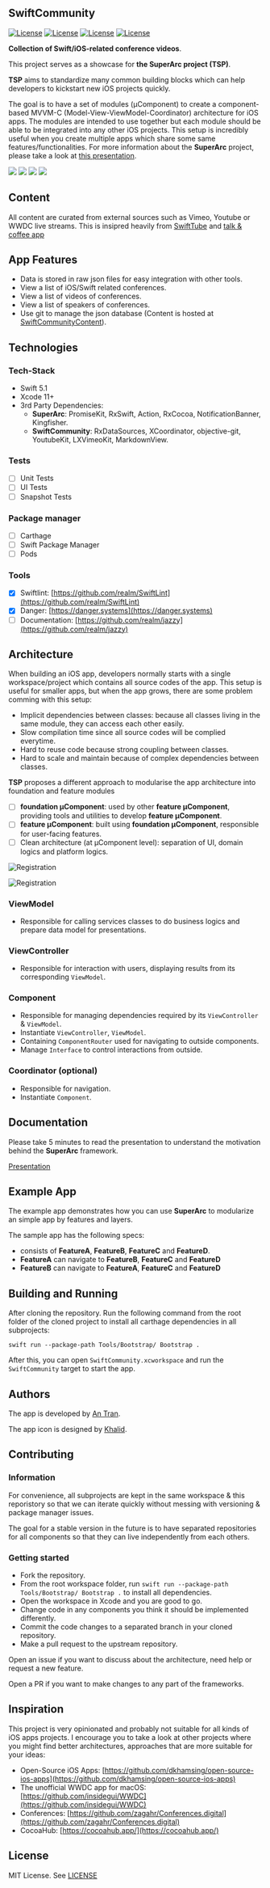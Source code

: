 ## SwiftCommunity

[![License](https://img.shields.io/badge/License-MIT-green.svg)](https://opensource.org/licenses/MIT)
[![License](https://img.shields.io/badge/Swift-5.1-blue.svg)](https://opensource.org/licenses/MIT)
[![License](https://img.shields.io/badge/Xcode-11-blue.svg)](https://opensource.org/licenses/MIT)
[![License](https://img.shields.io/badge/platforms-iOSv|%20tvOS%20|%20macOS%20|%20watchOS%20-blue.svg)](https://opensource.org/licenses/MIT)

**Collection of Swift/iOS-related conference videos**.

This project serves as a showcase for **the SuperArc project (TSP)**.

**TSP** aims to standardize many common building blocks which can help developers to kickstart new iOS projects quickly.

The goal is to have a set of modules (µComponent) to create a component-based MVVM-C (Model-View-ViewModel-Coordinator) architecture for iOS apps. The modules are intended to use together but each module should be able to be integrated into any other iOS projects. This setup is incredibly useful when you create multiple apps which share some same features/functionalities. For more information about the **SuperArc** project, please take a look at [this presentation](https://github.com/superarcswift/SwiftCommunity/raw/master/Assets/Documentation/superarc.pdf).

![](https://github.com/superarcswift/SwiftCommunity/raw/master/Assets/screenshot1.png) ![](https://github.com/superarcswift/SwiftCommunity/raw/master/Assets/screenshot2.png) ![](https://github.com/superarcswift/SwiftCommunity/raw/master/Assets/screenshot3.png) ![](https://github.com/superarcswift/SwiftCommunity/raw/master/Assets/screenshot4.png)

## Content

All content are curated from external sources such as Vimeo, Youtube or WWDC live streams. This is insipred heavily from [SwiftTube](http://www.swifttube.co/) and [talk & coffee app](https://apps.apple.com/app/talks-coffee/id1466240063)

## App Features

- Data is stored in raw json files for easy integration with other tools.
- View a list of iOS/Swift related conferences.
- View a list of videos of conferences.
- View a list of speakers of conferences.
- Use git to manage the json database (Content is hosted at [SwiftCommunityContent](https://github.com/superarcswift/SwiftCommunityContent)).

## Technologies

### Tech-Stack

- Swift 5.1
- Xcode 11+
- 3rd Party Dependencies:
	- **SuperArc**: PromiseKit, RxSwift, Action, RxCocoa, NotificationBanner, Kingfisher.
	- **SwiftCommunity**: RxDataSources, XCoordinator, objective-git, YoutubeKit, LXVimeoKit, MarkdownView.


### Tests

- [ ] Unit Tests
- [ ] UI Tests
- [ ] Snapshot Tests

### Package manager

- [ ] Carthage
- [ ] Swift Package Manager
- [ ] Pods

### Tools

- [x] Swiftlint: [https://github.com/realm/SwiftLint](https://github.com/realm/SwiftLint)
- [x] Danger: [https://danger.systems](https://danger.systems)
- [ ] Documentation: [https://github.com/realm/jazzy](https://github.com/realm/jazzy)

## Architecture

When building an iOS app, developers normally starts with a single workspace/project which contains all source codes of the app. This setup is useful for smaller apps, but when the app grows, there are some problem comming with this setup:

- Implicit dependencies between classes: because all classes living in the same module, they can access each other easily.
- Slow compilation time since all source codes will be complied everytime.
- Hard to reuse code because strong coupling between classes.
- Hard to scale and maintain because of complex dependencies between classes.

**TSP** proposes a different approach to modularise the app architecture into foundation and feature modules

- [ ] **foundation µComponent**: used by other **feature µComponent**, providing tools and utilities to develop **feature µComponent**.
- [ ] **feature µComponent**: built using **foundation µComponent**, responsible for user-facing features.
- [ ] Clean architecture (at µComponent level): separation of UI, domain logics and platform logics.

![Registration](https://github.com/superarcswift/SwiftCommunity/raw/master/Assets/Documentation/registration.png)

![Registration](https://github.com/superarcswift/SwiftCommunity/raw/master/Assets/Documentation/navigation.png)

### ViewModel

- Responsible for calling services classes to do business logics and prepare data model for presentations.

### ViewController

- Responsible for interaction with users, displaying results from its corresponding `ViewModel`.

### Component

- Responsible for managing dependencies required by its `ViewController` & `ViewModel`.
- Instantiate `ViewController`, `ViewModel`.
- Containing `ComponentRouter` used for navigating to outside components.
- Manage `Interface` to control interactions from outside.

### Coordinator (optional)

- Responsible for navigation.
- Instantiate `Component`.

## Documentation
Please take 5 minutes to read the presentation to understand the motivation behind the **SuperArc** framework.

[Presentation](https://github.com/superarcswift/SwiftCommunity/raw/master/Assets/Documentation/superarc.pdf)


## Example App
The example app demonstrates how you can use **SuperArc** to modularize an simple app by features and layers.

The sample app has the following specs:

- consists of **FeatureA**, **FeatureB**, **FeatureC** and **FeatureD**.
- **FeatureA** can navigate to **FeatureB**, **FeatureC** and **FeatureD**
- **FeatureB** can navigate to **FeatureA**, **FeatureC** and **FeatureD**


## Building and Running

After cloning the repository. Run the following command from the root folder of the cloned project to install all carthage dependencies in all subprojects:

```
swift run --package-path Tools/Bootstrap/ Bootstrap .
```

After this, you can open `SwiftCommunity.xcworkspace` and run the `SwiftCommunity` target to start the app.

## Authors

The app is developed by [An Tran](https://twitter.com/peacemoon).

The app icon is designed by [Khalid](https://github.com/ka95dev).

## Contributing

### Information
For convenience, all subprojects are kept in the same workspace & this reporistory so that we can iterate quickly without messing with versioning & package manager issues.

The goal for a stable version in the future is to have separated repositories for all components so that they can live independently from each others.

### Getting started

- Fork the repository.
- From the root workspace folder, run  `swift run --package-path Tools/Bootstrap/ Bootstrap .`  to install all dependencies.
- Open the workspace in Xcode and you are good to go.
- Change code in any components you think it should be implemented differently.
- Commit the code changes to a separated branch in your cloned repository.
- Make a pull request to the upstream repository.

Open an issue if you want to discuss about the architecture, need help or request a new feature.

Open a PR if you want to make changes to any part of the frameworks.

## Inspiration

This project is very opinionated and probably not suitable for all kinds of iOS apps projects. I encourage you to take a look at other projects where you might find better architectures, approaches that are more suitable for your ideas:

- Open-Source iOS Apps: [https://github.com/dkhamsing/open-source-ios-apps](https://github.com/dkhamsing/open-source-ios-apps)
- The unofficial WWDC app for macOS:  [https://github.com/insidegui/WWDC](https://github.com/insidegui/WWDC)
- Conferences: [https://github.com/zagahr/Conferences.digital](https://github.com/zagahr/Conferences.digital)
- CocoaHub: [https://cocoahub.app/](https://cocoahub.app/)

## License

MIT License. See [LICENSE](https://github.com/superarcswift/SwiftCommunity/blob/master/LICENSE)
